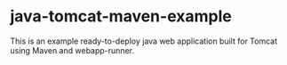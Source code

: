 # java-tomcat-maven-example

This is an example ready-to-deploy java web application built for Tomcat using Maven and webapp-runner.
